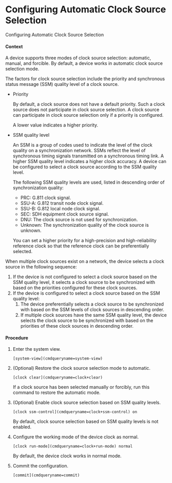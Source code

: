 Configuring Automatic Clock Source Selection
============================================

Configuring Automatic Clock Source Selection

#### Context

A device supports three modes of clock source selection: automatic, manual, and forcible. By default, a device works in automatic clock source selection mode.

The factors for clock source selection include the priority and synchronous status message (SSM) quality level of a clock source.

* Priority
  
  By default, a clock source does not have a default priority. Such a clock source does not participate in clock source selection. A clock source can participate in clock source selection only if a priority is configured.
  
  A lower value indicates a higher priority.
* SSM quality level
  
  An SSM is a group of codes used to indicate the level of the clock quality on a synchronization network. SSMs reflect the level of synchronous timing signals transmitted on a synchronous timing link. A higher SSM quality level indicates a higher clock accuracy. A device can be configured to select a clock source according to the SSM quality level.
  
  The following SSM quality levels are used, listed in descending order of synchronization quality:
  
  + PRC: G.811 clock signal.
  + SSU-A: G.812 transit node clock signal.
  + SSU-B: G.812 local node clock signal.
  + SEC: SDH equipment clock source signal.
  + DNU: The clock source is not used for synchronization.
  + Unknown: The synchronization quality of the clock source is unknown.
  
  You can set a higher priority for a high-precision and high-reliability reference clock so that the reference clock can be preferentially selected.

When multiple clock sources exist on a network, the device selects a clock source in the following sequence:

1. If the device is not configured to select a clock source based on the SSM quality level, it selects a clock source to be synchronized with based on the priorities configured for these clock sources.
2. If the device is configured to select a clock source based on the SSM quality level:
   1. The device preferentially selects a clock source to be synchronized with based on the SSM levels of clock sources in descending order.
   2. If multiple clock sources have the same SSM quality level, the device selects the clock source to be synchronized with based on the priorities of these clock sources in descending order.


#### Procedure

1. Enter the system view.
   
   
   ```
   [system-view](cmdqueryname=system-view)
   ```
2. (Optional) Restore the clock source selection mode to automatic.
   
   
   ```
   [clock clear](cmdqueryname=clock+clear)
   ```
   
   If a clock source has been selected manually or forcibly, run this command to restore the automatic mode.
3. (Optional) Enable clock source selection based on SSM quality levels.
   
   
   ```
   [clock ssm-control](cmdqueryname=clock+ssm-control) on
   ```
   
   By default, clock source selection based on SSM quality levels is not enabled.
4. Configure the working mode of the device clock as normal.
   
   
   ```
   [clock run-mode](cmdqueryname=clock+run-mode) normal
   ```
   
   By default, the device clock works in normal mode.
5. Commit the configuration.
   
   
   ```
   [commit](cmdqueryname=commit)
   ```